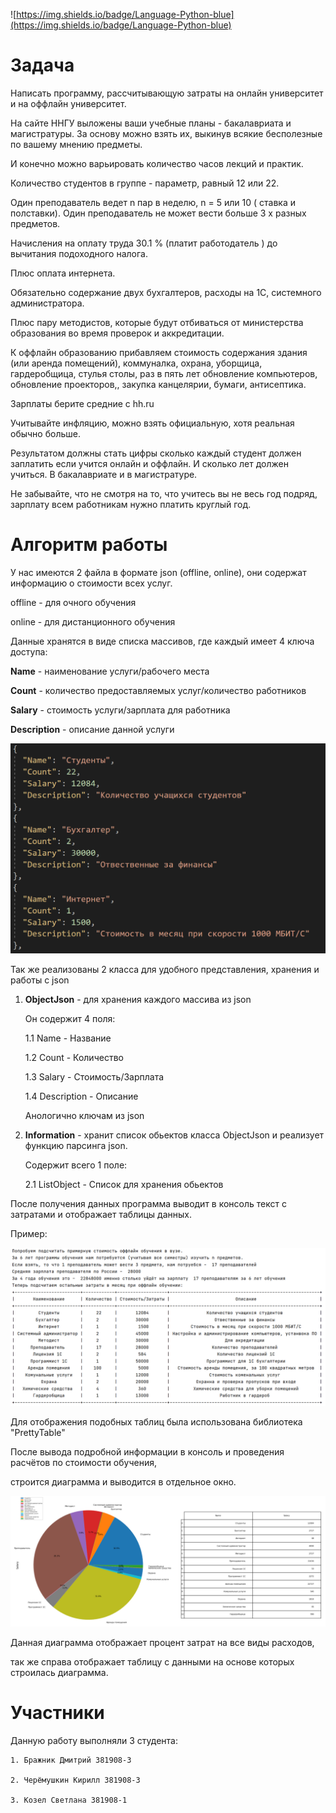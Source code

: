 ![https://img.shields.io/badge/Language-Python-blue](https://img.shields.io/badge/Language-Python-blue)

# Задача

Написать программу, рассчитывающую затраты на онлайн университет и на оффлайн университет.

На сайте ННГУ выложены ваши учебные планы - бакалавриата и магистратуры. За основу можно взять их, выкинув всякие бесполезные по вашему мнению предметы.

И конечно можно варьировать количество часов лекций и практик.

Количество студентов в группе - параметр, равный 12 или 22.

Один преподаватель ведет n пар в неделю, n = 5 или 10 ( ставка и полставки). Один преподаватель не может вести больше 3 х разных предметов.

Начисления на оплату труда 30.1 % (платит работодатель ) до вычитания подоходного налога.

Плюс оплата интернета.

Обязательно содержание двух бухгалтеров, расходы на 1С, системного администратора.

Плюс пару методистов, которые будут отбиваться от министерства образования во время проверок и аккредитации.

К оффлайн образованию прибавляем стоимость содержания здания (или аренда помещений), коммуналка, охрана, уборщица, гардеробщица, стулья столы, раз в пять лет обновление компьютеров, обновление проекторов,, закупка канцелярии, бумаги, антисептика.

Зарплаты берите средние с hh.ru

Учитывайте инфляцию, можно взять официальную, хотя реальная обычно больше.

Результатом должны стать цифры сколько каждый студент должен заплатить если учится онлайн и оффлайн. И сколько лет должен учиться. В бакалавриате и в магистратуре.

Не забывайте, что не смотря на то, что учитесь вы не весь год подряд, зарплату всем работникам нужно платить круглый год.

# Алгоритм работы 

У нас имеются 2 файла в формате json (offline, online), они содержат информацию о стоимости всех услуг.

offline - для очного обучения

online - для дистанционного обучения

Данные хранятся в виде списка массивов, где каждый имеет 4 ключа доступа:

**Name** - наименование услуги/рабочего места

**Count** - количество предоставляемых услуг/количество работников

**Salary** - стоимость услуги/зарплата для работника

**Description** - описание данной услуги

![Alt text](image/file_json.png)

Так же реализованы 2 класса для удобного представления, хранения и работы с json

1. **ObjectJson** - для хранения каждого массива из json
	
	Он содержит 4 поля:
	
	1.1 Name - Название
    
	1.2 Count - Количество
    
	1.3 Salary - Стоимость/Зарплата
    
	1.4 Description - Описание
	
	Анологично ключам из json

2. **Information** - хранит список обьектов класса ObjectJson и реализует функцию парсинга json.
	
	Содержит всего 1 поле:
	
	2.1  ListObject - Список для хранения обьектов
	

После получения данных программа выводит в консоль текст с затратами и отображает таблицы данных.

Пример:

![Alt text](image/draw_table.png)

Для отображения подобных таблиц была использована библиотека "PrettyTable"

После вывода подробной информации в консоль и проведения расчётов по стоимости обучения, 

строится диаграмма и выводится в отдельное окно.

![Alt text](image/diagramma.png)

Данная диаграмма отображает процент затрат на все виды расходов, 

так же справа отображает таблицу с данными на основе которых строилась диаграмма.

# Участники 

Данную работу выполняли 3 студента:

	1. Бражник Дмитрий 381908-3
	
	2. Черёмушкин Кирилл 381908-3
	
	3. Козел Светлана 381908-1